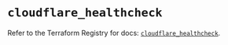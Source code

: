 # `cloudflare_healthcheck`

Refer to the Terraform Registry for docs: [`cloudflare_healthcheck`](https://registry.terraform.io/providers/cloudflare/cloudflare/5.11.0/docs/resources/healthcheck).
